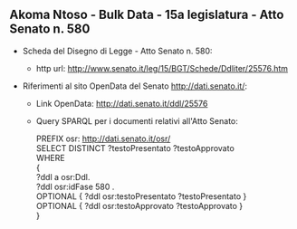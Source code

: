 ## Akoma Ntoso - Bulk Data - 15a legislatura - Atto Senato n. 580 ##

* Scheda del Disegno di Legge - Atto Senato n. 580:
	* http url: http://www.senato.it/leg/15/BGT/Schede/Ddliter/25576.htm

* Riferimenti al sito OpenData del Senato http://dati.senato.it/:
	* Link OpenData: http://dati.senato.it/ddl/25576
	* Query SPARQL per i documenti relativi all'Atto Senato:

        PREFIX osr: <http://dati.senato.it/osr/>  
		SELECT DISTINCT ?testoPresentato ?testoApprovato  
		WHERE  
		{  
		    ?ddl a osr:Ddl.  
		    ?ddl osr:idFase 580 .  
		    OPTIONAL { ?ddl osr:testoPresentato ?testoPresentato }  
		    OPTIONAL { ?ddl osr:testoApprovato ?testoApprovato }  
		}
		